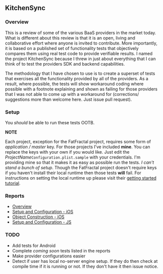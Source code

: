 ## KitchenSync

### Overview

This is a review of some of the various BaaS providers in the market today. What is different about this review is that it is an open, living and collaborative effort where anyone is invited to contribute. More importantly, it is based on a published set of functionality tests that objectively  compares them using real test code to provide verifiable results. I named the project KitchenSync because I threw in just about everything that I can think of to test the providers SDK and backend capabilities.

The methodology that I have chosen to use is to create a superset of tests that exercises all the functionality provided by all of the providers. As a result, where possible, the tests will show workaround coding where possible with a footnote explaining and shown as failing for those providers that I was not able to come up with a workaround for (corrections/ suggestions more than welcome here. Just issue pull request).

### Setup

You *should* be able to run these tests OOTB.

**NOTE**

Each project, exception for the FatFractal project, requires some form of *application / master* key. For those projects I've included **mine**. You can replace the keys with your own if you would like. Just edit the *ProjectName*`Configuration.plist.sample` with your credentials. I'm providing mine so that it makes it as easy as possible run the tests. *I can't stand a bunch of setup*. Though the FatFractal project doesn't require keys if you haven't install their local runtime then those tests **will** fail. For instructions on setting the local runtime up please visit their [getting started tutorial](http://fatfractal.com/prod/docs/getting-started/).

### Reports

* [Overview](http://cwil.es/kitchenSyncOverview)
* [Setup and Configuration - iOS](http://cwil.es/kitchenSyncSetupConfigIOS)
* [Object Construction - iOS](http://cwil.es/kitchenSyncObjConstructIOS)
* [Setup and Configuration - JS](http://cwil.es/kitchenSyncSetupConfigJS)

### TODO

* Add tests for Android
* Complete *coming soon* tests listed in the reports
* Make provider configurations easier
* Detect if user has local no-server engine setup. If they do then check at compile time if it is running or not. If they don't have it then issue notice.
